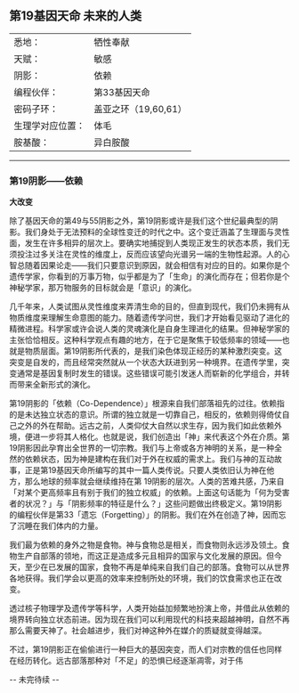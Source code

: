 ## 第19基因天命 未来的人类

|    |    |
| -- | -- |
| 悉地：         | 牺性奉献 |
| 天赋：         | 敏感 |
| 阴影：         | 依赖 |
| 编程伙伴：      | 第33基因天命 |
| 密码子环：      | 盖亚之环（19,60,61） |
| 生理学对应位置： | 体毛 |
| 胺基酸：        | 异白胺酸 |

<hr />

### 第19阴影——依赖

**大改变**

除了基因天命的第49与55阴影之外，第19阴影或许是我们这个世纪最典型的阴影。我们身处于无法预料的全球性变迁的时代之中。这个变迁涵盖了生理面与灵性面，发生在许多相异的层次上。要确实地捕捉到人类现正发生的状态本质，我们无须投注过多关注在灵性的维度上，反而应该望向光谱另一端的生物性起源。人的心智总随着因果论走——我们只要意识到原因，就会相信有对应的目的。如果你是个遗传学家，你看到的万事万物，似乎都是为了「生命」的演化而存在；但若你是个神秘学家，那万物服务的目标就会是「意识」的演化。

几千年来，人类试图从灵性维度来弄清生命的目的，但直到现代，我们仍未拥有从物质维度来理解生命意图的能力。随着遗传学问世，我们才开始看见驱动了进化的精微进程。科学家或许会说人类的灵魂演化是自身生理进化的结果。但神秘学家的主张恰恰相反。这种科学观点有趣的地方，在于它是聚焦于较低频率的领域——也就是物质层面。第19阴影所代表的，是我们染色体现正经历的某种激烈突变。这突变是自发的，而且经常突然就从一个状态大跃进到另一种境界。在遗传学里，突变通常是基因复制时发生的错误。这些错误可能引发迷人而崭新的化学组合，并转而带来全新形式的演化。

第19阴影的「依赖（Co-Dependence）」根源来自我们部落祖先的过往。依赖指的是未达独立状态的意识。所谓的独立就是一切靠自己，相反的，依赖则得倚仗自己之外的外在帮助。远古之前，人类仰仗大自然以求生存，因为我们如此依赖外境，便进一步将其人格化。也就是说，我们创造出「神」来代表这个外在介质。第19阴影因此孕育出全世界的一切宗教。我们与上帝或各方神明的关系，是一种全然的依赖状态，因为神是建构在我们对于外在权威的需求上。我们与神的互动故事，正是第19基因天命所编写的其中一篇人类传说。只要人类依旧认为神在他方，那么地球的频率就会继续维持在第 19阴影的层次。人类的苦难共感，乃来自「对某个更高频率且有别于我们的独立权威」的依赖。上面这句话能为「何为受害者的状况？」与「阴影频率的特征是什么？」这些问题做出终极定义。第19阴影的编程伙伴是第33「遗忘（Forgetting）」的阴影。我们在外在创造了神，因而忘了沉睡在我们体内的力量。

我们最为依赖的身外之物是食物。神与食物总是相关，而食物则永远涉及领土。食物生产自部落的领地，而这正是造成多元且相异的国家与文化发展的原因。但今天，至少在已发展的国家，食物不再是单纯来自我们自己的部落。食物可以从世界各地获得。我们学会以更高的效率来控制所处的环境，我们的饮食需求也正在改变。

透过核子物理学及遗传学等科学，人类开始益加频繁地扮演上帝，并借此从依赖的境界转向独立状态前进。因为现在我们可以利用现代的科技来超越神明，自然不再那么需要天神了。社会越进步，我们对神这种外在媒介的质疑就变得越深。

不过，第19阴影正在偷偷进行一种巨大的基因突变，而人们对宗教的信任也同样在经历转化。远古部落那种对「不足」的恐惧已经逐渐凋零，对于伟

-- 未完待续 --
